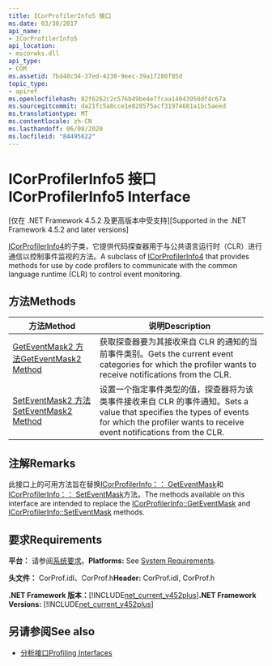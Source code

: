 ```yaml
---
title: ICorProfilerInfo5 接口
ms.date: 03/30/2017
api_name:
- ICorProfilerInfo5
api_location:
- mscorwks.dll
api_type:
- COM
ms.assetid: 7bd48c34-37ed-4230-9eec-39a17280f05d
topic_type:
- apiref
ms.openlocfilehash: 82f6262c2c576b49be4e7fcaa14043950df4c67a
ms.sourcegitcommit: da21fc5a8cce1e028575acf31974681a1bc5aeed
ms.translationtype: MT
ms.contentlocale: zh-CN
ms.lasthandoff: 06/08/2020
ms.locfileid: "84495622"
---
```

# <a name="icorprofilerinfo5-interface"></a><span data-ttu-id="7a811-102">ICorProfilerInfo5 接口</span><span class="sxs-lookup"><span data-stu-id="7a811-102">ICorProfilerInfo5 Interface</span></span>
<span data-ttu-id="7a811-103">[仅在 .NET Framework 4.5.2 及更高版本中受支持]</span><span class="sxs-lookup"><span data-stu-id="7a811-103">[Supported in the .NET Framework 4.5.2 and later versions]</span></span>  
  
 <span data-ttu-id="7a811-104">[ICorProfilerInfo4](icorprofilerinfo4-interface.md)的子类，它提供代码探查器用于与公共语言运行时（CLR）进行通信以控制事件监视的方法。</span><span class="sxs-lookup"><span data-stu-id="7a811-104">A subclass of [ICorProfilerInfo4](icorprofilerinfo4-interface.md) that provides methods for use by code profilers to communicate with the common language runtime (CLR) to control event monitoring.</span></span>  
  
## <a name="methods"></a><span data-ttu-id="7a811-105">方法</span><span class="sxs-lookup"><span data-stu-id="7a811-105">Methods</span></span>  
  
|<span data-ttu-id="7a811-106">方法</span><span class="sxs-lookup"><span data-stu-id="7a811-106">Method</span></span>|<span data-ttu-id="7a811-107">说明</span><span class="sxs-lookup"><span data-stu-id="7a811-107">Description</span></span>|  
|------------|-----------------|  
|[<span data-ttu-id="7a811-108">GetEventMask2 方法</span><span class="sxs-lookup"><span data-stu-id="7a811-108">GetEventMask2 Method</span></span>](icorprofilerinfo5-geteventmask2-method.md)|<span data-ttu-id="7a811-109">获取探查器要为其接收来自 CLR 的通知的当前事件类别。</span><span class="sxs-lookup"><span data-stu-id="7a811-109">Gets the current event categories for which the profiler wants to receive notifications from the CLR.</span></span>|  
|[<span data-ttu-id="7a811-110">SetEventMask2 方法</span><span class="sxs-lookup"><span data-stu-id="7a811-110">SetEventMask2 Method</span></span>](icorprofilerinfo5-seteventmask2-method.md)|<span data-ttu-id="7a811-111">设置一个指定事件类型的值，探查器将为该类事件接收来自 CLR 的事件通知。</span><span class="sxs-lookup"><span data-stu-id="7a811-111">Sets a value that specifies the types of events for which the profiler wants to receive event notifications from the CLR.</span></span>|  
  
## <a name="remarks"></a><span data-ttu-id="7a811-112">注解</span><span class="sxs-lookup"><span data-stu-id="7a811-112">Remarks</span></span>  
 <span data-ttu-id="7a811-113">此接口上的可用方法旨在替换[ICorProfilerInfo：： GetEventMask](icorprofilerinfo-geteventmask-method.md)和[ICorProfilerInfo：： SetEventMask](icorprofilerinfo-seteventmask-method.md)方法。</span><span class="sxs-lookup"><span data-stu-id="7a811-113">The methods available on this interface are intended to replace the [ICorProfilerInfo::GetEventMask](icorprofilerinfo-geteventmask-method.md) and [ICorProfilerInfo::SetEventMask](icorprofilerinfo-seteventmask-method.md) methods.</span></span>  
  
## <a name="requirements"></a><span data-ttu-id="7a811-114">要求</span><span class="sxs-lookup"><span data-stu-id="7a811-114">Requirements</span></span>  
 <span data-ttu-id="7a811-115">**平台：** 请参阅[系统要求](../../get-started/system-requirements.md)。</span><span class="sxs-lookup"><span data-stu-id="7a811-115">**Platforms:** See [System Requirements](../../get-started/system-requirements.md).</span></span>  
  
 <span data-ttu-id="7a811-116">**头文件：** CorProf.idl、CorProf.h</span><span class="sxs-lookup"><span data-stu-id="7a811-116">**Header:** CorProf.idl, CorProf.h</span></span>  
  
 <span data-ttu-id="7a811-117">**.NET Framework 版本：**[!INCLUDE[net_current_v452plus](../../../../includes/net-current-v452plus-md.md)]</span><span class="sxs-lookup"><span data-stu-id="7a811-117">**.NET Framework Versions:** [!INCLUDE[net_current_v452plus](../../../../includes/net-current-v452plus-md.md)]</span></span>  
  
## <a name="see-also"></a><span data-ttu-id="7a811-118">另请参阅</span><span class="sxs-lookup"><span data-stu-id="7a811-118">See also</span></span>

- [<span data-ttu-id="7a811-119">分析接口</span><span class="sxs-lookup"><span data-stu-id="7a811-119">Profiling Interfaces</span></span>](profiling-interfaces.md)

